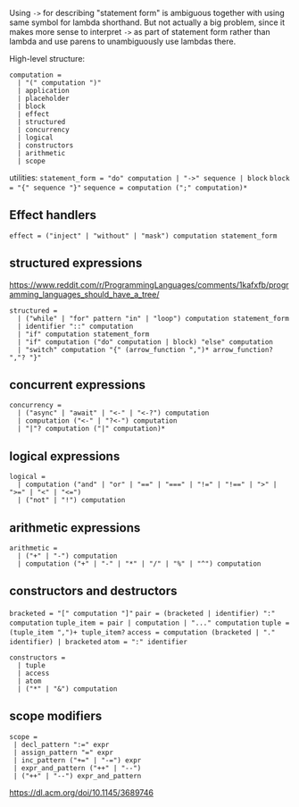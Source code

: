 Using `->` for describing "statement form" is ambiguous together with using same symbol for lambda shorthand. But not actually a big problem, since it makes more sense to interpret `->` as part of statement form rather than lambda and use parens to unambiguously use lambdas there.


High-level structure:
```
computation = 
  | "(" computation ")"
  | application
  | placeholder 
  | block 
  | effect
  | structured
  | concurrency
  | logical
  | constructors
  | arithmetic
  | scope
```

utilities:
`statement_form = "do" computation | "->" sequence | block`
`block = "{" sequence "}"`
`sequence = computation (";" computation)*`

## Effect handlers

`effect = ("inject" | "without" | "mask") computation statement_form`

## structured expressions

https://www.reddit.com/r/ProgrammingLanguages/comments/1kafxfb/programming_languages_should_have_a_tree/
```
structured = 
  | ("while" | "for" pattern "in" | "loop") computation statement_form 
  | identifier "::" computation
  | "if" computation statement_form 
  | "if" computation ("do" computation | block) "else" computation
  | "switch" computation "{" (arrow_function ",")* arrow_function? ","? "}"
```

## concurrent expressions

```
concurrency = 
  | ("async" | "await" | "<-" | "<-?") computation
  | computation ("<-" | "?<-") computation
  | "|"? computation ("|" computation)*
```

## logical expressions

```
logical = 
  | computation ("and" | "or" | "==" | "===" | "!=" | "!==" | ">" | ">=" | "<" | "<=")
  | ("not" | "!") computation
```

## arithmetic expressions

```
arithmetic = 
  | ("+" | "-") computation
  | computation ("+" | "-" | "*" | "/" | "%" | "^") computation
```

## constructors and destructors

`bracketed = "[" computation "]"`
`pair = (bracketed | identifier) ":" computation`
`tuple_item = pair | computation | "..." computation`
`tuple = (tuple_item ",")+ tuple_item?`
`access = computation (bracketed | "." identifier) | bracketed`
`atom = ":" identifier`

```
constructors = 
  | tuple
  | access
  | atom
  | ("*" | "&") computation
```

## scope modifiers

```
scope =
 | decl_pattern ":=" expr
 | assign_pattern "=" expr
 | inc_pattern ("+=" | "-=") expr
 | expr_and_pattern ("++" | "--")
 | ("++" | "--") expr_and_pattern
```


https://dl.acm.org/doi/10.1145/3689746